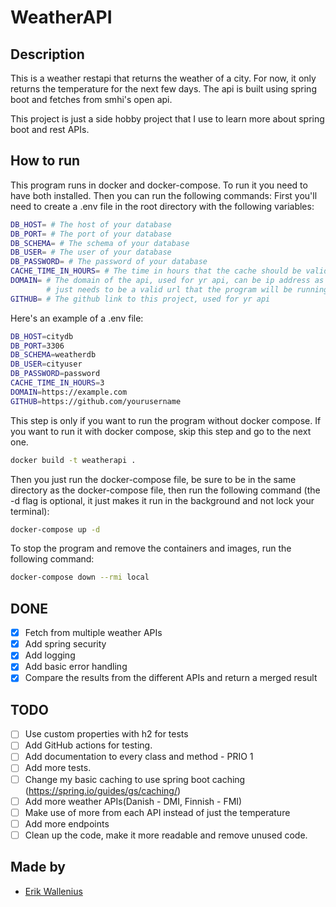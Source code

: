 # WeatherAPI

## Description
This is a weather restapi that returns the weather of a city. For now, it only returns the temperature for the next few days. The api is built using spring boot and fetches from smhi's open api.

This project is just a side hobby project that I use to learn more about spring boot and rest APIs.

## How to run
This program runs in docker and docker-compose. To run it you need to have both installed. Then you can run the following commands:
First you'll need to create a .env file in the root directory with the following variables:
```bash
DB_HOST= # The host of your database
DB_PORT= # The port of your database
DB_SCHEMA= # The schema of your database
DB_USER= # The user of your database
DB_PASSWORD= # The password of your database
CACHE_TIME_IN_HOURS= # The time in hours that the cache should be valid
DOMAIN= # The domain of the api, used for yr api, can be ip address as well, 
        # just needs to be a valid url that the program will be running on
GITHUB= # The github link to this project, used for yr api
```
Here's an example of a .env file:
```bash
DB_HOST=citydb
DB_PORT=3306
DB_SCHEMA=weatherdb
DB_USER=cityuser
DB_PASSWORD=password
CACHE_TIME_IN_HOURS=3
DOMAIN=https://example.com
GITHUB=https://github.com/yourusername
```
This step is only if you want to run the program without docker compose. If you want to run it with docker compose, skip this step and go to the next one.
```bash
docker build -t weatherapi .
``` 

Then you just run the docker-compose file, be sure to be in the same directory as the docker-compose file, then run the following command (the -d flag is optional, it just makes it run in the background and not lock your terminal):
```bash
docker-compose up -d
```

To stop the program and remove the containers and images, run the following command:
```bash
docker-compose down --rmi local
```


## DONE
- [X] Fetch from multiple weather APIs
- [X] Add spring security
- [X] Add logging
- [X] Add basic error handling
- [X] Compare the results from the different APIs and return a merged result

## TODO
- [ ] Use custom properties with h2 for tests
- [ ] Add GitHub actions for testing.
- [ ] Add documentation to every class and method - PRIO 1
- [ ] Add more tests.
- [ ] Change my basic caching to use spring boot caching (https://spring.io/guides/gs/caching/)
- [ ] Add more weather APIs(Danish - DMI, Finnish - FMI)
- [ ] Make use of more from each API instead of just the temperature
- [ ] Add more endpoints
- [ ] Clean up the code, make it more readable and remove unused code.

## Made by
- [Erik Wallenius](https://github.com/knottem)
